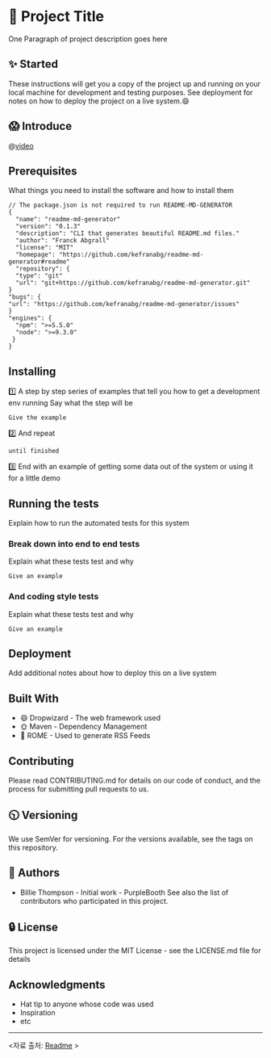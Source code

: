 # :rocket: Project Title
One Paragraph of project description goes here
## :sparkles: Started
These instructions will get you a copy of the project up and running on your local machine for development and testing purposes. See deployment for notes on how to deploy the project on a live system.:smile:
## :scream: Introduce
@[video](https://www.youtube.com/watch?v=wcsVjmHrUQg)
## Prerequisites
What things you need to install the software and how to install them
```
// The package.json is not required to run README-MD-GENERATOR
{
  "name": "readme-md-generator"
  "version": "0.1.3"
  "description": "CLI that generates beautiful README.md files."
  "author": "Franck Abgrall"
  "license": "MIT"
  "homepage": "https://github.com/kefranabg/readme-md-generator#readme"
  "repository": {
  "type": "git"
  "url": "git+https://github.com/kefranabg/readme-md-generator.git"
}
"bugs": {
"url": "https://github.com/kefranabg/readme-md-generator/issues"
}
"engines": {
  "npm": ">=5.5.0"
  "node": ">=9.3.0"
 }
}
```
## Installing
:one: A step by step series of examples that tell you how to get a development env running
Say what the step will be
```
Give the example
```
:two: And repeat
```
until finished
```
:three: End with an example of getting some data out of the system or using it for a little demo
## Running the tests
Explain how to run the automated tests for this system
### Break down into end to end tests
Explain what these tests test and why
```
Give an example
```
### And coding style tests
Explain what these tests test and why
```
Give an example
```
## Deployment
Add additional notes about how to deploy this on a live system
## Built With
- :smile: Dropwizard - The web framework used
- :sun_with_face: Maven - Dependency Management
- :baby: ROME - Used to generate RSS Feeds



## Contributing
Please read CONTRIBUTING.md for details on our code of conduct, and the process for submitting pull requests to us.
## :clock1030: Versioning
We use SemVer for versioning. For the versions available, see the tags on this repository.
## :shrug: Authors
- Billie Thompson - Initial work - PurpleBooth
See also the list of contributors who participated in this project.
## :lock: License
This project is licensed under the MIT License - see the LICENSE.md file for details



## Acknowledgments
- Hat tip to anyone whose code was used
- Inspiration
- etc
---
<자료 출처: [Readme](https://gist.github.com/PurpleBooth/109311bb0361f32d87a2#file-readme-template-md, "Readme") >
